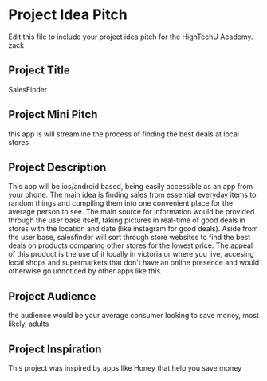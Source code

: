 # Project Idea Pitch
 
Edit this file to include your project idea pitch for the HighTechU Academy.
zack
## Project Title

SalesFinder

## Project Mini Pitch

this app is will streamline the process of finding the best deals at local stores

## Project Description

This app will be ios/android based, being easily accessible as an app from your phone. The main idea is finding sales from essential everyday items to random things and compiling them into one convenient place for the average person to see. The main source for information would be provided through the user base itself, taking pictures in real-time of good deals in stores with the location and date (like instagram for good deals). Aside from the user base, salesfinder will sort through store websites to find the best deals on products comparing other stores for the lowest price. The appeal of this product is the use of it locally in victoria or where you live, accesing local shops and supermarkets that don't have an online presence and would otherwise go unnoticed by other apps like this.

## Project Audience

the audience would be your average consumer looking to save money, most likely, adults 

## Project Inspiration

This project was inspired by apps like Honey that help you save money
